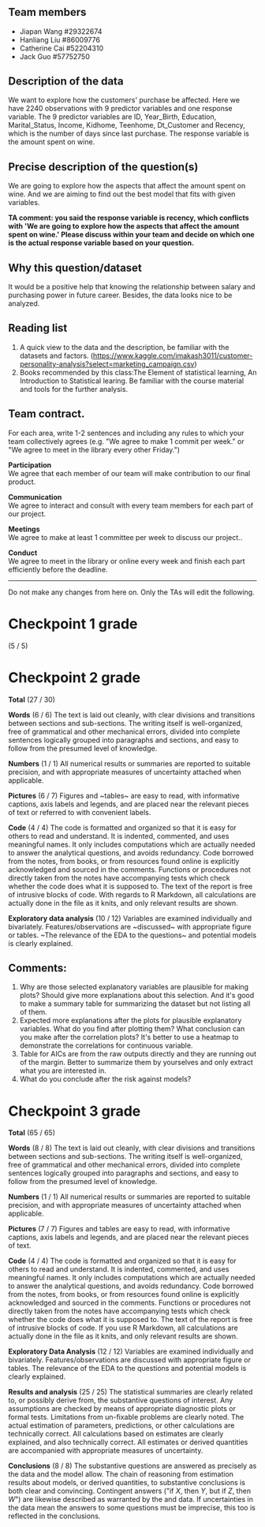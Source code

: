 # 

## Team members

* Jiapan Wang    #29322674
* Hanliang Liu   #86009776
* Catherine Cai  #52204310
* Jack Guo       #57752750


## Description of the data 

We want to explore how the customers' purchase be affected.
Here we have 2240 observations with 9 predictor variables and one response variable.
The 9 predictor variables are ID, Year_Birth, Education, Marital_Status, Income, Kidhome,
Teenhome, Dt_Customer and Recency, which is the number of days since last purchase. The response variable is the amount spent on wine.


## Precise description of the question(s)

We are going to explore how the aspects that affect the amount spent on wine. And we are aiming to find out the best model that fits with given variables.

**TA comment: you said the response variable is recency, which conflicts with 'We are going to explore how the aspects that affect the amount spent on wine.' Please discuss within your team and decide on which one is the actual response variable based on your question.**

## Why this question/dataset

It would be a positive help that knowing the relationship between salary and purchasing power in future career. Besides, the data looks nice to be analyzed.

## Reading list 

1. A quick view to the data and the description, be familiar with the datasets and factors.
   (https://www.kaggle.com/imakash3011/customer-personality-analysis?select=marketing_campaign.csv)
2. Books recommended by this class:The Element of statistical learning, An Introduction to Statistical learing.
   Be familiar with the course material and tools for the further analysis.
   
## Team contract. 

For each area, write 1-2 sentences and including any rules to which your team collectively agrees (e.g. "We agree to make 1 commit per week." or "We agree to meet in the library every other Friday.")

**Participation**  
We agree that each member of our team will make contribution to our final product.

**Communication**  
We agree to interact and consult with every team members for each part of our project.

**Meetings**  
We agree to make at least 1 committee per week to discuss our project..

**Conduct**  
We agree to meet in the library or online every week and finish each part efficiently before the deadline.


***
Do not make any changes from here on. Only the TAs will edit the following.


# Checkpoint 1 grade

(5 / 5)



# Checkpoint 2 grade

__Total__ (27 / 30)

__Words__ (6 / 6) The text is laid out cleanly, with clear divisions
and transitions between sections and sub-sections. The writing itself
is well-organized, free of grammatical and other mechanical errors,
divided into complete sentences logically grouped into paragraphs and
sections, and easy to follow from the presumed level of knowledge. 

__Numbers__ (1 / 1) All numerical results or summaries are reported to
suitable precision, and with appropriate measures of uncertainty
attached when applicable. 

__Pictures__ (6 / 7) Figures and ~tables~ are easy to read, with
informative captions, axis labels and legends, and are placed near the
relevant pieces of text or referred to with convenient labels. 

__Code__ (4 / 4) The code is formatted and organized so that it is easy
for others to read and understand. It is indented, commented, and uses
meaningful names. It only includes computations which are actually
needed to answer the analytical questions, and avoids redundancy. Code
borrowed from the notes, from books, or from resources found online is
explicitly acknowledged and sourced in the comments. Functions or
procedures not directly taken from the notes have accompanying tests
which check whether the code does what it is supposed to. The text of
the report is free of intrusive blocks of code. With regards to R Markdown,
all calculations are actually done in the file as it knits, and only
relevant results are shown.

__Exploratory data analysis__ (10 / 12) Variables are examined individually and
bivariately. Features/observations are ~discussed~ with appropriate
figure or tables. ~The relevance of the EDA to the questions~ and
potential models is clearly explained.

## Comments:

1. Why are those selected explanatory variables are plausible for making plots?
Should give more explanations about this selection. And it's good to make a summary
table for summarizing the dataset but not listing all of them. 
2. Expected more explanations after the plots for plausible explanatory variables. What
do you find after plotting them? What conclusion can you make after the correlation plots?
It's better to use a heatmap to demonstrate the correlations for continuous variable. 
3. Table for AICs are from the raw outputs directly and they are running out of the margin.
Better to summarize them by yourselves and only extract what you are interested in.
4. What do you conclude after the risk against models? 

# Checkpoint 3 grade

__Total__ (65 / 65)

__Words__ (8 / 8) The text is laid out cleanly, with clear divisions and
transitions between sections and sub-sections.  The writing itself is
well-organized, free of grammatical and other mechanical errors, divided into
complete sentences logically grouped into paragraphs and sections, and easy to
follow from the presumed level of knowledge.

__Numbers__ (1 / 1) All numerical results or summaries are reported to
suitable precision, and with appropriate measures of uncertainty attached when
applicable.

__Pictures__ (7 / 7) Figures and tables are easy to read, with informative
captions, axis labels and legends, and are placed near the relevant pieces of
text.

__Code__ (4 / 4) The code is formatted and organized so that it is easy
for others to read and understand.  It is indented, commented, and uses
meaningful names.  It only includes computations which are actually needed to
answer the analytical questions, and avoids redundancy.  Code borrowed from the
notes, from books, or from resources found online is explicitly acknowledged
and sourced in the comments.  Functions or procedures not directly taken from
the notes have accompanying tests which check whether the code does what it is
supposed to. The text of the report is free of intrusive blocks of code.  If
you use R Markdown, all calculations are actually done in the file as it knits,
and only relevant results are shown. 

__Exploratory Data Analysis__ (12 / 12) Variables are examined individually and
bivariately. Features/observations are discussed with appropriate
figure or tables. The relevance of the EDA to the questions and
potential models is clearly explained.

__Results and analysis__ (25 / 25) The statistical summaries
are clearly related to, or possibly derive from, the substantive questions of interest.  Any
assumptions are checked by means of appropriate diagnostic plots or
formal tests. Limitations from un-fixable problems are
clearly noted. The actual estimation
of parameters, predictions, or other calculations are technically correct.  All calculations
based on estimates are clearly explained, and also technically correct.  All
estimates or derived quantities are accompanied with appropriate measures of
uncertainty. 

__Conclusions__ (8 / 8) The substantive questions are answered as
precisely as the data and the model allow.  The chain of reasoning from
estimation results about models, or derived quantities, to substantive
conclusions is both clear and convincing.  Contingent answers ("if $X$, then
$Y$, but if $Z$, then $W$") are likewise described as warranted by the
and data.  If uncertainties in the data mean the answers to some
questions must be imprecise, this too is reflected in the conclusions.
